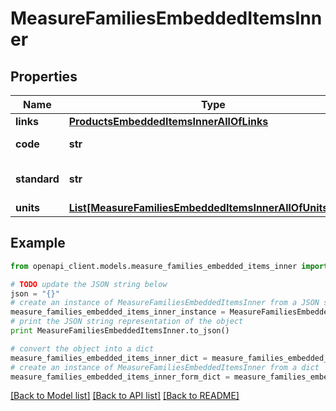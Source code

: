 # MeasureFamiliesEmbeddedItemsInner


## Properties
Name | Type | Description | Notes
------------ | ------------- | ------------- | -------------
**links** | [**ProductsEmbeddedItemsInnerAllOfLinks**](ProductsEmbeddedItemsInnerAllOfLinks.md) |  | [optional] 
**code** | **str** | Measure family code | 
**standard** | **str** | Measure family standard | [optional] 
**units** | [**List[MeasureFamiliesEmbeddedItemsInnerAllOfUnitsInner]**](MeasureFamiliesEmbeddedItemsInnerAllOfUnitsInner.md) | Family units | [optional] 

## Example

```python
from openapi_client.models.measure_families_embedded_items_inner import MeasureFamiliesEmbeddedItemsInner

# TODO update the JSON string below
json = "{}"
# create an instance of MeasureFamiliesEmbeddedItemsInner from a JSON string
measure_families_embedded_items_inner_instance = MeasureFamiliesEmbeddedItemsInner.from_json(json)
# print the JSON string representation of the object
print MeasureFamiliesEmbeddedItemsInner.to_json()

# convert the object into a dict
measure_families_embedded_items_inner_dict = measure_families_embedded_items_inner_instance.to_dict()
# create an instance of MeasureFamiliesEmbeddedItemsInner from a dict
measure_families_embedded_items_inner_form_dict = measure_families_embedded_items_inner.from_dict(measure_families_embedded_items_inner_dict)
```
[[Back to Model list]](../README.md#documentation-for-models) [[Back to API list]](../README.md#documentation-for-api-endpoints) [[Back to README]](../README.md)


